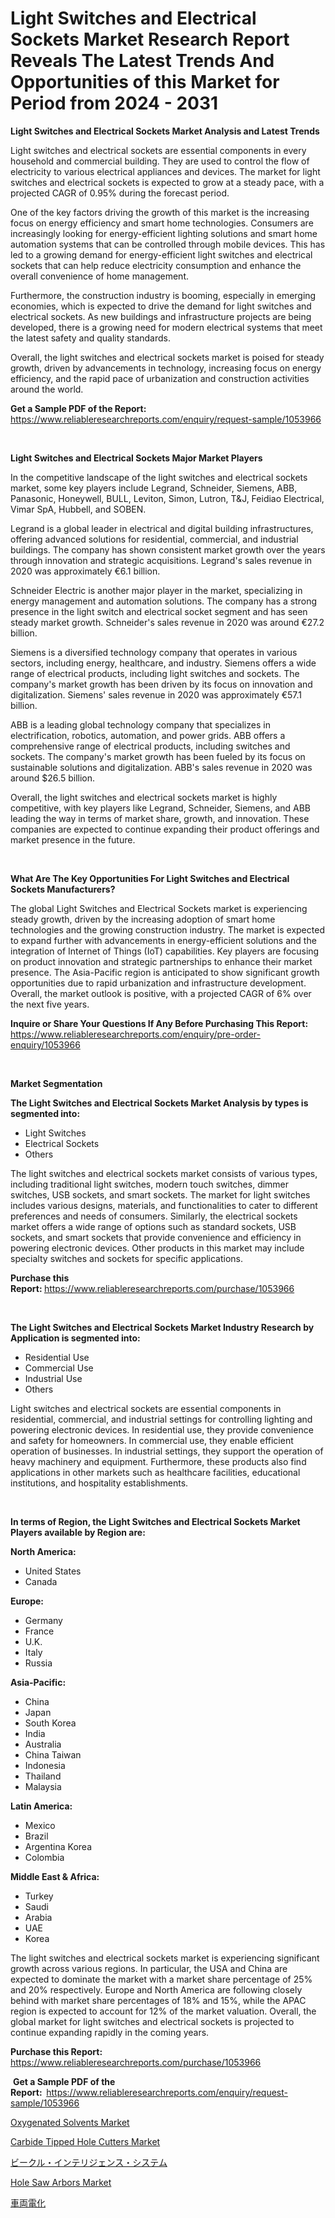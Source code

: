 <p><h1>Light Switches and Electrical Sockets Market Research Report Reveals The Latest Trends And Opportunities of this Market for Period from 2024 - 2031</h1></p><p><strong>Light Switches and Electrical Sockets Market Analysis and Latest Trends</strong></p>
<p><p>Light switches and electrical sockets are essential components in every household and commercial building. They are used to control the flow of electricity to various electrical appliances and devices. The market for light switches and electrical sockets is expected to grow at a steady pace, with a projected CAGR of 0.95% during the forecast period. </p><p>One of the key factors driving the growth of this market is the increasing focus on energy efficiency and smart home technologies. Consumers are increasingly looking for energy-efficient lighting solutions and smart home automation systems that can be controlled through mobile devices. This has led to a growing demand for energy-efficient light switches and electrical sockets that can help reduce electricity consumption and enhance the overall convenience of home management.</p><p>Furthermore, the construction industry is booming, especially in emerging economies, which is expected to drive the demand for light switches and electrical sockets. As new buildings and infrastructure projects are being developed, there is a growing need for modern electrical systems that meet the latest safety and quality standards.</p><p>Overall, the light switches and electrical sockets market is poised for steady growth, driven by advancements in technology, increasing focus on energy efficiency, and the rapid pace of urbanization and construction activities around the world.</p></p>
<p><strong>Get a Sample PDF of the Report:&nbsp;</strong> <a href="https://www.reliableresearchreports.com/enquiry/request-sample/1053966">https://www.reliableresearchreports.com/enquiry/request-sample/1053966</a></p>
<p>&nbsp;</p>
<p><strong>Light Switches and Electrical Sockets Major Market Players</strong></p>
<p><p>In the competitive landscape of the light switches and electrical sockets market, some key players include Legrand, Schneider, Siemens, ABB, Panasonic, Honeywell, BULL, Leviton, Simon, Lutron, T&J, Feidiao Electrical, Vimar SpA, Hubbell, and SOBEN.</p><p>Legrand is a global leader in electrical and digital building infrastructures, offering advanced solutions for residential, commercial, and industrial buildings. The company has shown consistent market growth over the years through innovation and strategic acquisitions. Legrand's sales revenue in 2020 was approximately €6.1 billion.</p><p>Schneider Electric is another major player in the market, specializing in energy management and automation solutions. The company has a strong presence in the light switch and electrical socket segment and has seen steady market growth. Schneider's sales revenue in 2020 was around €27.2 billion.</p><p>Siemens is a diversified technology company that operates in various sectors, including energy, healthcare, and industry. Siemens offers a wide range of electrical products, including light switches and sockets. The company's market growth has been driven by its focus on innovation and digitalization. Siemens' sales revenue in 2020 was approximately €57.1 billion.</p><p>ABB is a leading global technology company that specializes in electrification, robotics, automation, and power grids. ABB offers a comprehensive range of electrical products, including switches and sockets. The company's market growth has been fueled by its focus on sustainable solutions and digitalization. ABB's sales revenue in 2020 was around $26.5 billion.</p><p>Overall, the light switches and electrical sockets market is highly competitive, with key players like Legrand, Schneider, Siemens, and ABB leading the way in terms of market share, growth, and innovation. These companies are expected to continue expanding their product offerings and market presence in the future.</p></p>
<p>&nbsp;</p>
<p><strong>What Are The Key Opportunities For Light Switches and Electrical Sockets Manufacturers?</strong></p>
<p><p>The global Light Switches and Electrical Sockets market is experiencing steady growth, driven by the increasing adoption of smart home technologies and the growing construction industry. The market is expected to expand further with advancements in energy-efficient solutions and the integration of Internet of Things (IoT) capabilities. Key players are focusing on product innovation and strategic partnerships to enhance their market presence. The Asia-Pacific region is anticipated to show significant growth opportunities due to rapid urbanization and infrastructure development. Overall, the market outlook is positive, with a projected CAGR of 6% over the next five years.</p></p>
<p><strong>Inquire or Share Your Questions If Any Before Purchasing This Report:</strong> <a href="https://www.reliableresearchreports.com/enquiry/pre-order-enquiry/1053966">https://www.reliableresearchreports.com/enquiry/pre-order-enquiry/1053966</a></p>
<p>&nbsp;</p>
<p><strong>Market Segmentation</strong></p>
<p><strong>The Light Switches and Electrical Sockets Market Analysis by types is segmented into:</strong></p>
<p><ul><li>Light Switches</li><li>Electrical Sockets</li><li>Others</li></ul></p>
<p><p>The light switches and electrical sockets market consists of various types, including traditional light switches, modern touch switches, dimmer switches, USB sockets, and smart sockets. The market for light switches includes various designs, materials, and functionalities to cater to different preferences and needs of consumers. Similarly, the electrical sockets market offers a wide range of options such as standard sockets, USB sockets, and smart sockets that provide convenience and efficiency in powering electronic devices. Other products in this market may include specialty switches and sockets for specific applications.</p></p>
<p><strong>Purchase this Report:&nbsp;</strong><a href="https://www.reliableresearchreports.com/purchase/1053966">https://www.reliableresearchreports.com/purchase/1053966</a></p>
<p>&nbsp;</p>
<p><strong>The Light Switches and Electrical Sockets Market Industry Research by Application is segmented into:</strong></p>
<p><ul><li>Residential Use</li><li>Commercial Use</li><li>Industrial Use</li><li>Others</li></ul></p>
<p><p>Light switches and electrical sockets are essential components in residential, commercial, and industrial settings for controlling lighting and powering electronic devices. In residential use, they provide convenience and safety for homeowners. In commercial use, they enable efficient operation of businesses. In industrial settings, they support the operation of heavy machinery and equipment. Furthermore, these products also find applications in other markets such as healthcare facilities, educational institutions, and hospitality establishments.</p></p>
<p>&nbsp;</p>
<p><strong>In terms of Region, the Light Switches and Electrical Sockets Market Players available by Region are:</strong></p>
<p>
    <p> <strong> North America: </strong>
        <ul>
            <li>United States</li>
            <li>Canada</li>
        </ul>
        </p> 
    <p> <strong> Europe: </strong>
        <ul>
            <li>Germany</li>
            <li>France</li>
            <li>U.K.</li>
            <li>Italy</li>
            <li>Russia</li>
        </ul>
        </p> 
    <p> <strong> Asia-Pacific: </strong>
        <ul>
            <li>China</li>
            <li>Japan</li>
            <li>South Korea</li>
            <li>India</li>
            <li>Australia</li>
            <li>China Taiwan</li>
            <li>Indonesia</li>
            <li>Thailand</li>
            <li>Malaysia</li>
        </ul>
        </p> 
    <p> <strong> Latin America: </strong>
        <ul>
            <li>Mexico</li>
            <li>Brazil</li>
            <li>Argentina Korea</li>
            <li>Colombia</li>
        </ul>
        </p> 
    <p> <strong> Middle East & Africa: </strong>
        <ul>
            <li>Turkey</li>
            <li>Saudi</li>
            <li>Arabia</li>
            <li>UAE</li>
            <li>Korea</li>
        </ul>
    </p>
    </p>
<p><p>The light switches and electrical sockets market is experiencing significant growth across various regions. In particular, the USA and China are expected to dominate the market with a market share percentage of 25% and 20% respectively. Europe and North America are following closely behind with market share percentages of 18% and 15%, while the APAC region is expected to account for 12% of the market valuation. Overall, the global market for light switches and electrical sockets is projected to continue expanding rapidly in the coming years.</p></p>
<p><strong>Purchase this Report: </strong><a href="https://www.reliableresearchreports.com/purchase/1053966">https://www.reliableresearchreports.com/purchase/1053966</a></p>
<p>&nbsp;<strong>Get a Sample PDF of the Report:&nbsp;&nbsp;</strong><a href="https://www.reliableresearchreports.com/enquiry/request-sample/1053966">https://www.reliableresearchreports.com/enquiry/request-sample/1053966</a></p>
<p><strong></strong></p>
<p><p><a href="https://faithful-glue-af3.notion.site/Oxygenated-Solvents-Market-Size-Growth-and-Forecast-from-2024-2031-3ff924cc2cf44b2b8d7d5e7328fceb0b">Oxygenated Solvents Market</a></p><p><a href="https://view.publitas.com/reportprime-1/carbide-tipped-hole-cutters-market-size-market-share-and-global-market-analysis-report-2024-2031/">Carbide Tipped Hole Cutters Market</a></p><p><a href="https://github.com/moulafa/Market-Research-Report-List-1/blob/main/45049908286.md">ビークル・インテリジェンス・システム</a></p><p><a href="https://view.publitas.com/reportprime-1/hole-saw-arbors-market-research-report-the-key-to-successful-business-strategy-forecasted-for-period-from-2024-2031/">Hole Saw Arbors Market</a></p><p><a href="https://github.com/nxboeu02965442/Market-Research-Report-List-1/blob/main/35592058285.md">車両電化</a></p></p>